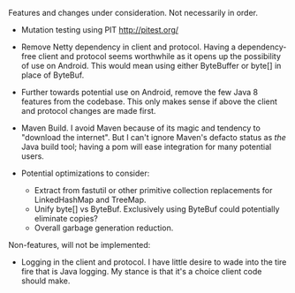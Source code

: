 Features and changes under consideration. Not necessarily in order.

* Mutation testing using PIT http://pitest.org/

* Remove Netty dependency in client and protocol. Having a dependency-free client and protocol seems
  worthwhile as it opens up the possibility of use on Android. This would mean using either 
  ByteBuffer or byte[] in place of ByteBuf.

* Further towards potential use on Android, remove the few Java 8 features from the codebase. This
  only makes sense if above the client and protocol changes are made first.

* Maven Build. I avoid Maven because of its magic and tendency to "download the internet". But I
  can't ignore Maven's defacto status as _the_ Java build tool; having a pom will ease integration
  for many potential users.

* Potential optimizations to consider:
  - Extract from fastutil or other primitive collection replacements for LinkedHashMap and TreeMap.
  - Unify byte[] vs ByteBuf. Exclusively using ByteBuf could potentially eliminate copies?
  - Overall garbage generation reduction.

Non-features, will not be implemented:

* Logging in the client and protocol. I have little desire to wade into the tire fire that is Java
  logging. My stance is that it's a choice client code should make.

